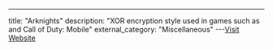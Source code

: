 ---
title: "Arknights"
description: "XOR encryption style used in games such as  and Call of Duty: Mobile"
external_category: "Miscellaneous"
---[Visit Website](https://play.google.com/store/apps/details?id=com.YoStarEN.Arknights&hl=en_US&gl=US)

